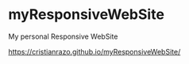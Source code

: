 # myResponsiveWebSite
My personal Responsive WebSite 

https://cristianrazo.github.io/myResponsiveWebSite/
